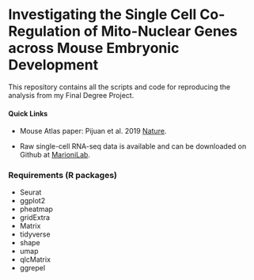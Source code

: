 # Investigating the Single Cell Co-Regulation of Mito-Nuclear Genes across Mouse Embryonic Development

This repository contains all the scripts and code for reproducing the analysis from my Final Degree Project. 

#### Quick Links

- Mouse Atlas paper: Pijuan et al. 2019 [Nature](https://www.nature.com/articles/s41586-019-0933-9).

- Raw single-cell RNA-seq data is available and can be downloaded on Github at [MarioniLab](https://github.com/MarioniLab/EmbryoTimecourse2018).

### Requirements (R packages)

- Seurat
- ggplot2
- pheatmap
- gridExtra
- Matrix
- tidyverse
- shape
- umap
- qlcMatrix
- ggrepel

